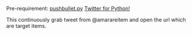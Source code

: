 Pre-requirement:
[pushbullet.py](https://github.com/randomchars/pushbullet.py)
[Twitter for Python!](https://github.com/tweepy/tweepy)


This continuously grab tweet from @amarareitem and open the url which are target items.
